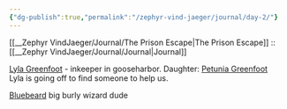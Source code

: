 ```yaml
---
{"dg-publish":true,"permalink":"/zephyr-vind-jaeger/journal/day-2/"}
---
```


[[__Zephyr VindJaeger/Journal/The Prison Escape\|The Prison Escape]] :: [[__Zephyr VindJaeger/Journal/Journal\|Journal]] 

[Lyla Greenfoot](https://zephyr-brown.vercel.app/404) - inkeeper in gooseharbor. Daughter: [Petunia Greenfoot](https://zephyr-brown.vercel.app/404)  
Lyla is going off to find someone to help us.

[Bluebeard](https://zephyr-brown.vercel.app/404) big burly wizard dude